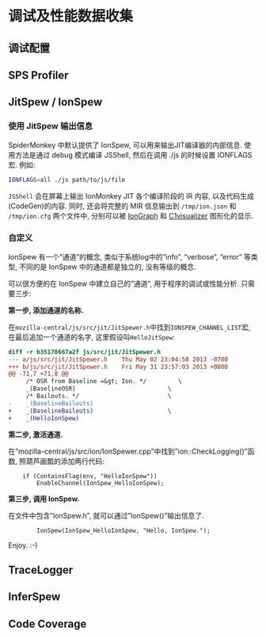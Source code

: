 # 调试及性能数据收集

## 调试配置

## SPS Profiler

## JitSpew / IonSpew

### 使用 JitSpew 输出信息

SpiderMonkey 中默认提供了 IonSpew, 可以用来输出JIT编译器的内部信息. 使用方法是通过 debug 模式编译 JSShell, 然后在调用 ./js 的时候设置 IONFLAGS 宏. 例如:

```bash
IONFLAGS=all ./js path/to/js/file
```	

`JSShell` 会在屏幕上输出 IonMonkey JIT 各个编译阶段的 IR 内容, 以及代码生成(CodeGen)的内容. 同时, 还会将完整的  MIR 信息输出到 `/tmp/ion.json` 和 `/tmp/ion.cfg` 两个文件中, 分别可以被 [IonGraph](https://github.com/sstangl/iongraph‎) 和 [C1visualizer](http://c1visualizer.java.net) 图形化的显示.
### 自定义
IonSpew 有一个”通道”的概念, 类似于系统log中的”info”, “verbose”, “error” 等类型, 不同的是 IonSpew 中的通道都是独立的, 没有等级的概念.

可以很方便的在 IonSpew 中建立自己的”通道”, 用于程序的调试或性能分析. 只需要三步:

**第一步, 添加通道的名称.**

在`mozilla-central/js/src/jit/JitSpewer.h`中找到`IONSPEW_CHANNEL_LIST`宏, 在最后追加一个通道的名字, 这里假设叫`HelloJitSpew`:
```diff
diff -r b35170667a2f js/src/jit/JitSpewer.h
--- a/js/src/jit/JitSpewer.h	Thu May 02 23:04:58 2013 -0700
+++ b/js/src/jit/JitSpewer.h	Fri May 31 23:57:03 2013 +0800
@@ -71,7 +71,8 @@
     /* OSR from Baseline =&gt; Ion. */         \
     _(BaselineOSR)                          \
     /* Bailouts. */                         \
-    _(BaselineBailouts)
+    _(BaselineBailouts)                     \
+    _(HelloIonSpew)
```
	
**第二步, 激活通道.**

在”mozilla-central/js/src/ion/IonSpewer.cpp”中找到”ion::CheckLogging()”函数, 照葫芦画瓢的添加两行代码:

```
    if (ContainsFlag(env, "HelloIonSpew"))
        EnableChannel(IonSpew_HelloIonSpew);
```

**第三步, 调用 IonSpew.**

在文件中包含”IonSpew.h”, 就可以通过”IonSpew()”输出信息了.

```
        IonSpew(IonSpew_HelloIonSpew, "Hello, IonSpew.");
```

Enjoy. :-)


## TraceLogger

## InferSpew

## Code Coverage
